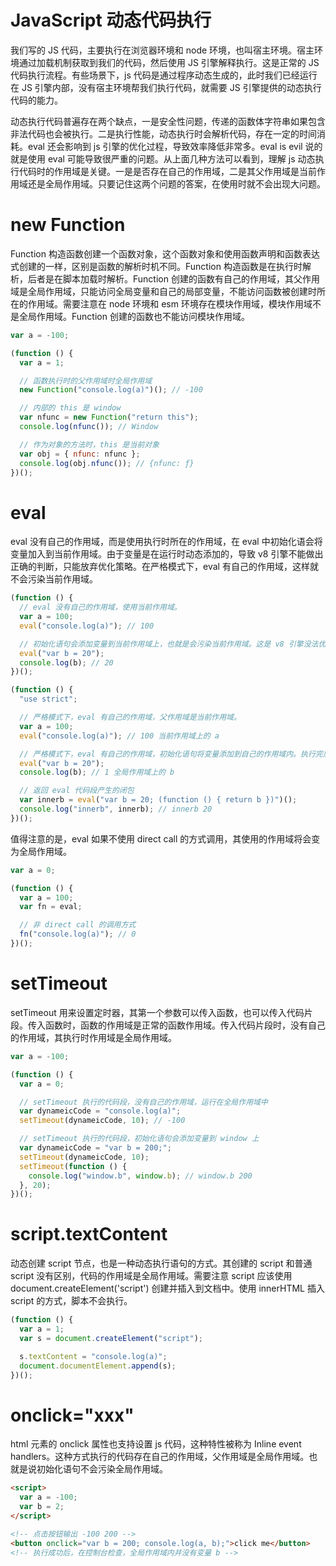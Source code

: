 # JavaScript 动态代码执行

我们写的 JS 代码，主要执行在浏览器环境和 node 环境，也叫宿主环境。宿主环境通过加载机制获取到我们的代码，然后使用 JS 引擎解释执行。这是正常的 JS 代码执行流程。有些场景下，js 代码是通过程序动态生成的，此时我们已经运行在 JS 引擎内部，没有宿主环境帮我们执行代码，就需要 JS 引擎提供的动态执行代码的能力。

动态执行代码普遍存在两个缺点，一是安全性问题，传递的函数体字符串如果包含非法代码也会被执行。二是执行性能，动态执行时会解析代码，存在一定的时间消耗。eval 还会影响到 js 引擎的优化过程，导致效率降低非常多。eval is evil 说的就是使用 eval 可能导致很严重的问题。从上面几种方法可以看到，理解 js 动态执行代码时的作用域是关键。一是是否存在自己的作用域，二是其父作用域是当前作用域还是全局作用域。只要记住这两个问题的答案，在使用时就不会出现大问题。

# new Function

Function 构造函数创建一个函数对象，这个函数对象和使用函数声明和函数表达式创建的一样，区别是函数的解析时机不同。Function 构造函数是在执行时解析，后者是在脚本加载时解析。Function 创建的函数有自己的作用域，其父作用域是全局作用域，只能访问全局变量和自己的局部变量，不能访问函数被创建时所在的作用域。需要注意在 node 环境和 esm 环境存在模块作用域，模块作用域不是全局作用域。Function 创建的函数也不能访问模块作用域。

```js
var a = -100;

(function () {
  var a = 1;

  // 函数执行时的父作用域时全局作用域
  new Function("console.log(a)")(); // -100

  // 内部的 this 是 window
  var nfunc = new Function("return this");
  console.log(nfunc()); // Window

  // 作为对象的方法时，this 是当前对象
  var obj = { nfunc: nfunc };
  console.log(obj.nfunc()); // {nfunc: ƒ}
})();
```

# eval

eval 没有自己的作用域，而是使用执行时所在的作用域，在 eval 中初始化语会将变量加入到当前作用域。由于变量是在运行时动态添加的，导致 v8 引擎不能做出正确的判断，只能放弃优化策略。在严格模式下，eval 有自己的作用域，这样就不会污染当前作用域。

```js
(function () {
  // eval 没有自己的作用域，使用当前作用域。
  var a = 100;
  eval("console.log(a)"); // 100

  // 初始化语句会添加变量到当前作用域上，也就是会污染当前作用域。这是 v8 引擎没法优化这段代码的原因，也是性能差的原因。
  eval("var b = 20");
  console.log(b); // 20
})();

(function () {
  "use strict";

  // 严格模式下，eval 有自己的作用域，父作用域是当前作用域。
  var a = 100;
  eval("console.log(a)"); // 100 当前作用域上的 a

  // 严格模式下，eval 有自己的作用域，初始化语句将变量添加到自己的作用域内。执行完后当前作用域被销毁
  eval("var b = 20");
  console.log(b); // 1 全局作用域上的 b

  // 返回 eval 代码段产生的闭包
  var innerb = eval("var b = 20; (function () { return b })")();
  console.log("innerb", innerb); // innerb 20
})();
```

值得注意的是，eval 如果不使用 direct call 的方式调用，其使用的作用域将会变为全局作用域。

```js
var a = 0;

(function () {
  var a = 100;
  var fn = eval;

  // 非 direct call 的调用方式
  fn("console.log(a)"); // 0
})();
```

# setTimeout

setTimeout 用来设置定时器，其第一个参数可以传入函数，也可以传入代码片段。传入函数时，函数的作用域是正常的函数作用域。传入代码片段时，没有自己的作用域，其执行时作用域是全局作用域。

```js
var a = -100;

(function () {
  var a = 0;

  // setTimeout 执行的代码段，没有自己的作用域，运行在全局作用域中
  var dynameicCode = "console.log(a)";
  setTimeout(dynameicCode, 10); // -100

  // setTimeout 执行的代码段，初始化语句会添加变量到 window 上
  var dynameicCode = "var b = 200;";
  setTimeout(dynameicCode, 10);
  setTimeout(function () {
    console.log("window.b", window.b); // window.b 200
  }, 20);
})();
```

# script.textContent

动态创建 script 节点，也是一种动态执行语句的方式。其创建的 script 和普通 script 没有区别，代码的作用域是全局作用域。需要注意 script 应该使用 document.createElement('script') 创建并插入到文档中。使用 innerHTML 插入 script 的方式，脚本不会执行。

```js
(function () {
  var a = 1;
  var s = document.createElement("script");

  s.textContent = "console.log(a)";
  document.documentElement.append(s);
})();
```

# onclick="xxx"

html 元素的 onclick 属性也支持设置 js 代码，这种特性被称为 Inline event handlers。这种方式执行的代码存在自己的作用域，父作用域是全局作用域。也就是说初始化语句不会污染全局作用域。

```html
<script>
  var a = -100;
  var b = 2;
</script>

<!-- 点击按钮输出 -100 200 -->
<button onclick="var b = 200; console.log(a, b);">click me</button>
<!-- 执行成功后，在控制台检查，全局作用域内并没有变量 b -->
```
